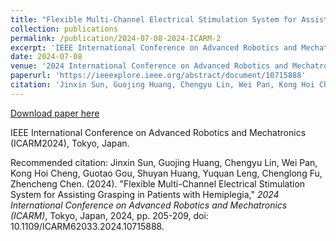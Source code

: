 ```yaml
---
title: "Flexible Multi-Channel Electrical Stimulation System for Assisting Grasping in Patients with Hemiplegia"
collection: publications
permalink: /publication/2024-07-08-2024-ICARM-2
excerpt: 'IEEE International Conference on Advanced Robotics and Mechatronics (ICARM2024), Tokyo, Japan.'
date: 2024-07-08
venue: '2024 International Conference on Advanced Robotics and Mechatronics (ICARM)'
paperurl: 'https://ieeexplore.ieee.org/abstract/document/10715888'
citation: 'Jinxin Sun, Guojing Huang, Chengyu Lin, Wei Pan, Kong Hoi Cheng, Guotao Gou, Shuyan Huang, Yuquan Leng, Chenglong Fu, Zhencheng Chen. (2024). &quot;Flexible Multi-Channel Electrical Stimulation System for Assisting Grasping in Patients with Hemiplegia,&quot; <i>2024 International Conference on Advanced Robotics and Mechatronics (ICARM)</i>, Tokyo, Japan, 2024, pp. 205-209, doi: 10.1109/ICARM62033.2024.10715888.'
---
```


<a href='https://ieeexplore.ieee.org/abstract/document/10715888'>Download paper here</a>

IEEE International Conference on Advanced Robotics and Mechatronics (ICARM2024), Tokyo, Japan.

Recommended citation: Jinxin Sun, Guojing Huang, Chengyu Lin, Wei Pan, Kong Hoi Cheng, Guotao Gou, Shuyan Huang, Yuquan Leng, Chenglong Fu, Zhencheng Chen. (2024). "Flexible Multi-Channel Electrical Stimulation System for Assisting Grasping in Patients with Hemiplegia," <i>2024 International Conference on Advanced Robotics and Mechatronics (ICARM)</i>, Tokyo, Japan, 2024, pp. 205-209, doi: 10.1109/ICARM62033.2024.10715888.